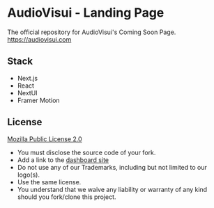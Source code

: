 # AudioVisui - Landing Page

The official repository for AudioVisui's Coming Soon Page.
https://audiovisui.com

## Stack

- Next.js
- React
- NextUI
- Framer Motion

## License

[Mozilla Public License 2.0](https://www.mozilla.org/en-US/MPL/2.0/)

- You must disclose the source code of your fork.
- Add a link to the [dashboard site](https://audiovisui.com)
- Do not use any of our Trademarks, including but not limited to our logo(s).
- Use the same license.
- You understand that we waive any liability or warranty of any kind should you fork/clone this project.
